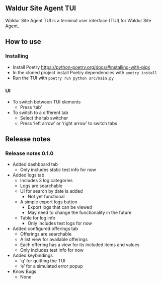 ## Waldur Site Agent TUI
Waldur Site Agent TUI is a terminal user interface (TUI) for Waldur Site Agent.

## How to use
### Installing
- Install Poetry https://python-poetry.org/docs/#installing-with-pipx
- In the cloned project install Poetry dependencies with ```poetry install```
- Run the TUI with ```poetry run python src/main.py```
### UI
- To switch between TUI elements
  - Press ‘tab’
- To switch to a different tab
  - Select the tab switcher
  - Press ‘left arrow’ or ‘right arrow’ to switch tabs



## Release notes
### Release notes 0.1.0
- Added dashboard tab
  - Only includes static test info for now
- Added logs tab
  - Includes 3 log categories
  - Logs are searchable
  - UI for search by date is added
    - Not yet functional
  - A simple export logs button
    - Export logs that can be viewed
    - May need to change the functionality in the future
  - Table for log info
    - Only includes test logs for now
- Added configured offerings tab
  - Offerings are searchable
  - A list view for available offerings
  - Each offering has a view for its included items and values
  - Only includes test info for now
- Added keybindings
  - ‘q’ for quitting the TUI
  - ‘e’ for a simulated error popup
- Know Bugs
  - None
